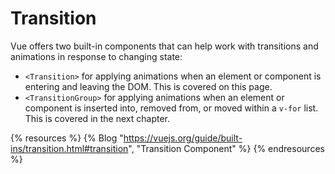# Transition

Vue offers two built-in components that can help work with transitions and animations in response to changing state:

* `<Transition>` for applying animations when an element or component is entering and leaving the DOM. This is covered on this page.
* `<TransitionGroup>` for applying animations when an element or component is inserted into, removed from, or moved within a `v-for` list. This is covered in the next chapter.

{% resources %}
  {% Blog "https://vuejs.org/guide/built-ins/transition.html#transition", "Transition Component" %}
{% endresources %}

